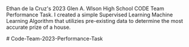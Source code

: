 Ethan de la Cruz's 2023 Glen A. Wlson High School CODE Team Performance Task. I created a simple Supervised Learning Machine Learning Algorithm that utilizies pre-existing data to determine the most accurate prize of a house.

﻿# Code-Team-2023-Performance-Task
